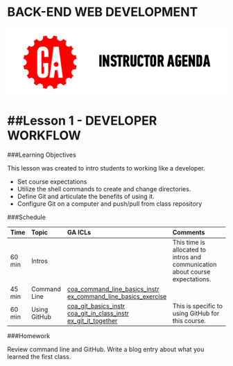 BACK-END WEB DEVELOPMENT
============================

![GeneralAssemb.ly](../assets/ICL_icons/instr_agenda.png)


##Lesson 1 - DEVELOPER WORKFLOW
========

###Learning Objectives


This lesson was created to intro students to working like a developer.

*	Set course expectations
*	Utilize the shell commands to create and change directories.
*	Define Git and articulate the benefits of using it.
*	Configure Git on a computer and push/pull from class repository


###Schedule


| Time        | Topic| GA ICLs| Comments |
| ------------- |:-------------|:-------------------|:-------------------|
| 60 min | Intros | | This time is allocated to intros and communication about course expectations. |
| 45 min | Command Line| [coa_command_line_basics_instr](coa_command_line_basics_instr)<br> [ex_command_line_basics_exercise](ex_instructor_notes.md)||
| 60 min | Using GitHub | [coa_git_basics_instr](coa_git_basics_instr)<br>[coa_git_in_class_instr](coa_git_in_class_instr) <br> [ex_git_it_together](ex_instructor_notes.md)|This is specific to using GitHub for this course.|


###Homework

Review command line and GitHub.
Write a blog entry about what you learned the first class.




